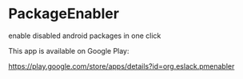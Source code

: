 PackageEnabler
==============

enable disabled android packages in one click

This app is available on Google Play:

https://play.google.com/store/apps/details?id=org.eslack.pmenabler